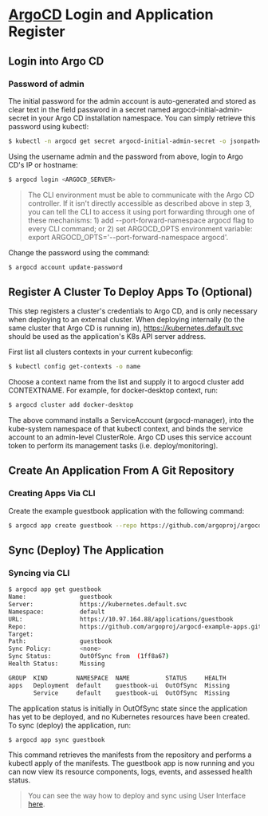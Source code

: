 # [ArgoCD](https://argo-cd.readthedocs.io/en/stable/) Login and Application Register
## Login into Argo CD

### Password of admin
The initial password for the admin account is auto-generated and stored as clear text in the field password in a secret named argocd-initial-admin-secret in your Argo CD installation namespace. You can simply retrieve this password using kubectl:
```bash
$ kubectl -n argocd get secret argocd-initial-admin-secret -o jsonpath="{.data.password}" | base64 -d; echo
```

Using the username admin and the password from above, login to Argo CD's IP or hostname:
```bash
$ argocd login <ARGOCD_SERVER>
```
> The CLI environment must be able to communicate with the Argo CD controller. If it isn't directly accessible as described above in step 3, you can tell the CLI to access it using port forwarding through one of these mechanisms: 1) add --port-forward-namespace argocd flag to every CLI command; or 2) set ARGOCD_OPTS environment variable: export ARGOCD_OPTS='--port-forward-namespace argocd'.

Change the password using the command:
```bash
$ argocd account update-password
```

## Register A Cluster To Deploy Apps To (Optional)

This step registers a cluster's credentials to Argo CD, and is only necessary when deploying to an external cluster. When deploying internally (to the same cluster that Argo CD is running in), https://kubernetes.default.svc should be used as the application's K8s API server address.

First list all clusters contexts in your current kubeconfig:
```bash
$ kubectl config get-contexts -o name
```

Choose a context name from the list and supply it to argocd cluster add CONTEXTNAME. For example, for docker-desktop context, run:
```bash
$ argocd cluster add docker-desktop
```

The above command installs a ServiceAccount (argocd-manager), into the kube-system namespace of that kubectl context, and binds the service account to an admin-level ClusterRole. Argo CD uses this service account token to perform its management tasks (i.e. deploy/monitoring).

## Create An Application From A Git Repository

### Creating Apps Via CLI
Create the example guestbook application with the following command:
```bash
$ argocd app create guestbook --repo https://github.com/argoproj/argocd-example-apps.git --path guestbook --dest-server https://kubernetes.default.svc --dest-namespace default`
```

## Sync (Deploy) The Application

### Syncing via CLI
```bash
$ argocd app get guestbook
Name:               guestbook
Server:             https://kubernetes.default.svc
Namespace:          default
URL:                https://10.97.164.88/applications/guestbook
Repo:               https://github.com/argoproj/argocd-example-apps.git
Target:
Path:               guestbook
Sync Policy:        <none>
Sync Status:        OutOfSync from  (1ff8a67)
Health Status:      Missing

GROUP  KIND        NAMESPACE  NAME          STATUS     HEALTH
apps   Deployment  default    guestbook-ui  OutOfSync  Missing
       Service     default    guestbook-ui  OutOfSync  Missing
```

The application status is initially in OutOfSync state since the application has yet to be deployed, and no Kubernetes resources have been created. To sync (deploy) the application, run:

```bash
$ argocd app sync guestbook
```
This command retrieves the manifests from the repository and performs a kubectl apply of the manifests. The guestbook app is now running and you can now view its resource components, logs, events, and assessed health status.

> You can see the way how to deploy and sync using User Interface [here](https://argo-cd.readthedocs.io/en/stable/getting_started/#3-access-the-argo-cd-api-server).